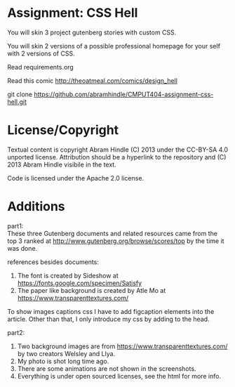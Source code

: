 Assignment: CSS Hell
====================

You will skin 3 project gutenberg stories with custom CSS.

You will skin 2 versions of a possible professional homepage for your
self with 2 versions of CSS.

Read requirements.org

Read this comic http://theoatmeal.com/comics/design_hell

git clone https://github.com/abramhindle/CMPUT404-assignment-css-hell.git

License/Copyright
=================

Textual content is copyright Abram Hindle (C) 2013 under the CC-BY-SA
4.0 unported license. Attribution should be a hyperlink to the
repository and (C) 2013 Abram Hindle visibile in the text.

Code is licensed under the Apache 2.0 license.

Additions
=================
part1:  
These three Gutenberg documents and related resources came from the top 3 ranked at http://www.gutenberg.org/browse/scores/top by the time it was done.

references besides documents:
1. The font is created by Sideshow at https://fonts.google.com/specimen/Satisfy
2. The paper like background is created by Atle Mo at https://www.transparenttextures.com/

To show images captions css I have to add figcaption elements into the article. Other than that, I only introduce my css by adding <link rel="stylesheet" type="text/css" href="style.css"> to the head.

part2:  
1. Two background images are from https://www.transparenttextures.com/ by two creators Welsley and Llya.
2. My photo is shot long time ago.
3. There are some animations are not shown in the screenshots.
4. Everything is under open sourced licenses, see the html for more info.





